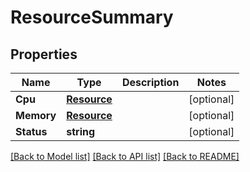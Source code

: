 # ResourceSummary

## Properties
Name | Type | Description | Notes
------------ | ------------- | ------------- | -------------
**Cpu** | [**Resource**](Resource.md) |  | [optional] 
**Memory** | [**Resource**](Resource.md) |  | [optional] 
**Status** | **string** |  | [optional] 

[[Back to Model list]](../README.md#documentation-for-models) [[Back to API list]](../README.md#documentation-for-api-endpoints) [[Back to README]](../README.md)


